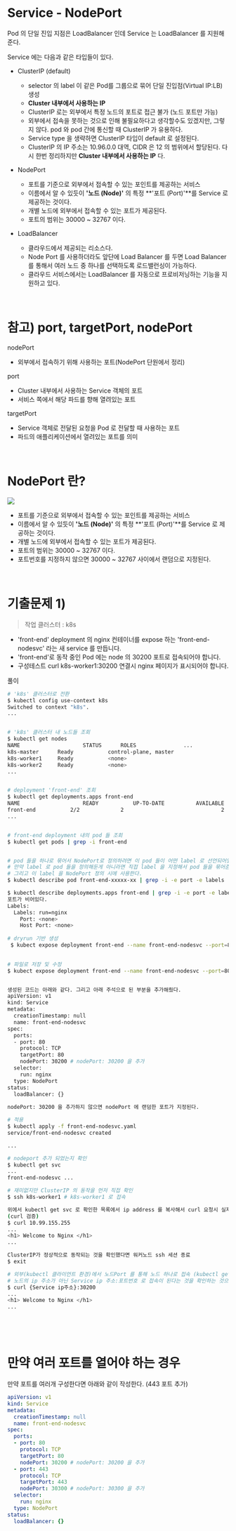 # Service - NodePort

Pod 의 단일 진입 지점은 LoadBalancer 인데 Service 는 LoadBalancer 를 지원해준다.<br/>

Service 에는 다음과 같은 타입들이 있다.

- ClusterIP (default) 
  - selector 의 label 이 같은 Pod를 그룹으로 묶어  단일 진입점(Virtual IP:LB) 생성
  - **Cluster 내부에서 사용하는 IP**
  - ClusterIP 로는 외부에서 특정 노드의 포트로 접근 불가 (노드 포트만 가능)
  - 외부에서 접속을 못하는 것으로 인해 불필요하다고 생각할수도 있겠지만, 그렇지 않다. pod 와 pod 간에 통신할 때 ClusterIP 가 유용하다.
  - Service type 을 생략하면 ClusterIP 타입이 default 로 설정된다.
  - ClusterIP 의 IP 주소는 10.96.0.0 대역, CIDR 은 12 의 범위에서 할당된다. 다시 한번 정리하지만 **Cluster 내부에서 사용하는 IP** 다. 

- NodePort
  - 포트를 기준으로 외부에서 접속할 수 있는 포인트를 제공하는 서비스
  - 이름에서 알 수 있듯이 **'노드 (Node)'** 의 특정 **'포트 (Port)'**를 Service 로 제공하는 것이다.
  - 개별 노드에 외부에서 접속할 수 있는 포트가 제공된다.
  - 포트의 범위는 30000 \~ 32767 이다.

- LoadBalancer
  - 클라우드에서 제공되는 리소스다.
  - Node Port 를 사용하더라도 앞단에 Load Balancer 를 두면 Load Balancer 를 통해서 여러 노드 중 하나를 선택하도록 로드밸런싱이 가능하다.
  - 클라우드 서비스에서는 LoadBalancer 를 자동으로 프로비저닝하는 기능을 지원하고 있다.

<br/>



# 참고) port, targetPort, nodePort

nodePort

- 외부에서 접속하기 위해 사용하는 포트(NodePort 단원에서 정리)

port

- Cluster 내부에서 사용하는 Service 객체의 포트
- 서비스 쪽에서 해당 파드를 향해 열려있는 포트

targetPort

- Service 객체로 전달된 요청을 Pod 로 전달할 때 사용하는 포트
- 파드의 애플리케이션에서 열려있는 포트를 의미

<br/>



# NodePort 란?

![](./img/Service/6.png)

- 포트를 기준으로 외부에서 접속할 수 있는 포인트를 제공하는 서비스
- 이름에서 알 수 있듯이 **'노드 (Node)'** 의 특정 **'포트 (Port)'**를 Service 로 제공하는 것이다.
- 개별 노드에 외부에서 접속할 수 있는 포트가 제공된다.
- 포트의 범위는 30000 \~ 32767 이다.
- 포트번호를 지정하지 않으면 30000 \~ 32767 사이에서 랜덤으로 지정된다.

<br/>



# 기출문제 1)

> 작업 클러스터 : k8s

- 'front-end' deployment 의 nginx 컨테이너를 expose 하는 'front-end-nodesvc' 라는 새 service 를 만듭니다.
- 'front-end'로 동작 중인 Pod 에는 node 의 30200 포트로 접속되어야 합니다.
- 구성테스트 curl k8s-worker1:30200 연결시 nginx 페이지가 표시되어야 합니다.



풀이

```bash
# 'k8s' 클러스터로 전환
$ kubectl config use-context k8s
Switched to context "k8s".
...


# 'k8s' 클러스터 내 노드들 조회
$ kubectl get nodes
NAME					STATUS		ROLES				...
k8s-master		Ready			control-plane, master
k8s-worker1		Ready			<none>
k8s-worker2		Ready			<none>
...


# deployment 'front-end' 조회
$ kubectl get deployments.apps front-end
NAME					READY			UP-TO-DATE			AVAILABLE		...
front-end			2/2				2								2 				...
...


# front-end deployment 내의 pod 들 조회
$ kubectl get pods | grep -i front-end


# pod 들을 하나로 묶어서 NodePort로 정의하려면 이 pod 들이 어떤 label 로 선언되어있는지 확인해야 한다.
# 만약 label 로 pod 들을 정의해둔게 아니라면 직접 label 을 지정해서 pod 들을 묶어준다.
# 그리고 이 label 을 NodePort 정의 시에 사용한다.
$ kubectl describe pod front-end-xxxxx-xx | grep -i -e port -e labels

$ kubectl describe deployments.apps front-end | grep -i -e port -e labels
포트가 비어있다.
Labels:
  Labels: run=nginx
    Port: <none>
    Host Port: <none>
    
# dryrun 기반 생성
 $ kubect expose deployment front-end --name front-end-nodesvc --port=80 --target.port=80 --type NodePort --dry-run=client -o yaml

 
# 파일로 저장 및 수정
$ kubect expose deployment front-end --name front-end-nodesvc --port=80 --target.port=80 --type NodePort --dry-run=client -o yaml > front-end-nodesvc.yaml


생성된 코드는 아래와 같다. 그리고 아래 주석으로 된 부분을 추가해줬다.
apiVersion: v1
kind: Service
metadata:
  creationTimestamp: null
  name: front-end-nodesvc
spec:
  ports:
  - port: 80
    protocol: TCP
    targetPort: 80
    nodePort: 30200 # nodePort: 30200 을 추가
  selector:
    run: nginx
  type: NodePort
status:
  loadBalancer: {}
  
nodePort: 30200 을 추가하지 않으면 nodePort 에 랜덤한 포트가 지정된다.  

# 적용
$ kubectl apply -f front-end-nodesvc.yaml 
service/front-end-nodesvc created

...

# nodeport 추가 되었는지 확인
$ kubectl get svc
...
front-end-nodesvc ...

# 재미없지만 ClusterIP 의 동작을 먼저 직접 확인
$ ssh k8s-worker1 # k8s-worker1 로 접속

위에서 kubectl get svc 로 확인한 목록에서 ip address 를 복사해서 curl 요청시 실제로 잘 되는지 확인
(curl 검증)
$ curl 10.99.155.255
...
<h1> Welcome to Nginx </h1>
...

ClusterIP가 정상적으로 동작되는 것을 확인했다면 워커노드 ssh 세션 종료
$ exit

# 외부(kubectl 클라이언트 환경)에서 노드Port 를 통해 노드 하나로 접속 (kubectl get svc 로 얻었던 ip 로 접속)
# 노드의 ip 주소가 아닌 Service ip 주소:포트번호 로 접속이 된다는 것을 확인하는 것으로 정상적인 설치가 되었음을 확인한다
$ curl {Service ip주소}:30200
...
<h1> Welcome to Nginx </h1>
...




```

<br/>



# 만약 여러 포트를 열어야 하는 경우

만약 포트를 여러개 구성한다면 아래와 같이 작성한다. (443 포트 추가)

```yaml
apiVersion: v1
kind: Service
metadata:
  creationTimestamp: null
  name: front-end-nodesvc
spec:
  ports:
  - port: 80
    protocol: TCP
    targetPort: 80
    nodePort: 30200 # nodePort: 30200 을 추가
  - port: 443
    protocol: TCP
    targetPort: 443
    nodePort: 30300 # nodePort: 30300 을 추가
  selector:
    run: nginx
  type: NodePort
status:
  loadBalancer: {}
```

<br/>